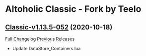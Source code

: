 # Altoholic Classic - Fork by Teelo

## [Classic-v1.13.5-052](https://github.com/teelolws/Altoholic-Classic/tree/Classic-v1.13.5-052) (2020-10-18)
[Full Changelog](https://github.com/teelolws/Altoholic-Classic/compare/Classic-v1.13.5-051...Classic-v1.13.5-052) [Previous Releases](https://github.com/teelolws/Altoholic-Classic/releases)

- Update DataStore\_Containers.lua  
